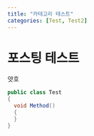 ```yaml
---
title: "카테고리 테스트"
categories: [Test, Test2]
---
```


# 포스팅 테스트

얏호


```cs
public class Test
{
  void Method()
  {
  }
}
```
